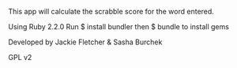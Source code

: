 This app will calculate the scrabble score for the word entered.

Using Ruby 2.2.0 Run $ install bundler then $ bundle to install gems

Developed by Jackie Fletcher & Sasha Burchek

GPL v2

